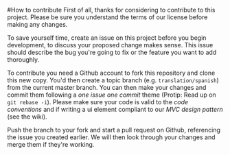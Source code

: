 #How to contribute
First of all, thanks for considering to contribute to this project. Please be sure you understand the terms of our license before making any changes.

To save yourself time, create an issue on this project before you begin development, to discuss your proposed change makes sense. This issue should describe the bug you're going to fix or the feature you want to add thoroughly. 

To contribute you need a Github account to fork this repository and clone this new copy. You'd then create a topic branch (e.g. 
`translation/spanish`) from the current master branch. You can then make your changes and commit them following a *one issue one commit* theme (Protip: Read up on `git rebase -i`). Please make sure your code is valid to the *code conventions* and if writing a ui element compliant to our *MVC design pattern* (see the wiki).

Push the branch to your fork and start a pull request on Github, referencing the issue you created earlier. We will then look through your changes and merge them if they're working.
